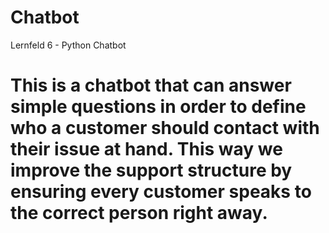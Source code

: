 # Chatbot
Lernfeld 6 - Python Chatbot 


# This is a chatbot that can answer simple questions in order to define who a customer should contact with their issue at hand. This way we improve the support structure by ensuring every customer speaks to the correct person right away.
